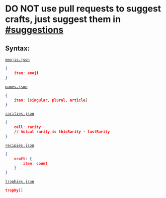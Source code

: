 # DO NOT use pull requests to suggest crafts, just suggest them in [#suggestions](https://discord.com/channels/852889827229564958/855090284755812352)

## Syntax:
[`emojis.json`](emojis.json)
```json
{
    item: emoji
}
```
[`names.json`](names.json)
```json
{
    item: [singular, plural, article]
}
```
[`rarities.json`](rarities.json)
```json
{
    cell: rarity
    // Actual rarity is thisRarity - lastRarity
}
```
[`recipies.json`](rarities.json)
```json
{
    craft: {
        item: count
    }
}
```
[`trophies.json`](trophies.json)
```json
trophy[]
```